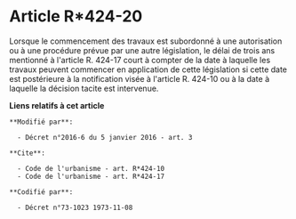 # Article R*424-20

Lorsque le commencement des travaux est subordonné à une autorisation ou à une procédure prévue par une autre législation, le
délai de trois ans mentionné à l'article R. 424-17 court à compter de la date à laquelle les travaux peuvent commencer en
application de cette législation si cette date est postérieure à la notification visée à l'article R. 424-10 ou à la date à
laquelle la décision tacite est intervenue.

**Liens relatifs à cet article**

	**Modifié par**:

	  - Décret n°2016-6 du 5 janvier 2016 - art. 3

	**Cite**:

	  - Code de l'urbanisme - art. R*424-10
	  - Code de l'urbanisme - art. R*424-17

	**Codifié par**:

	  - Décret n°73-1023 1973-11-08
